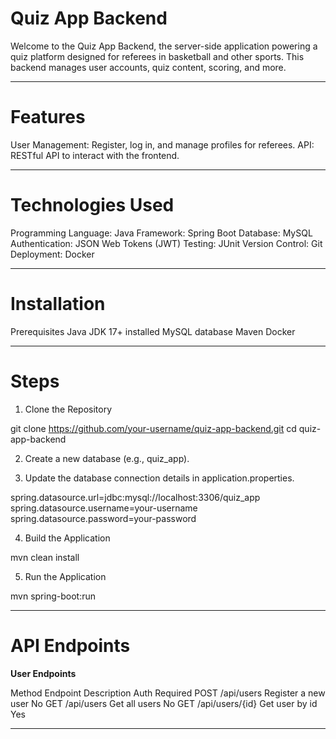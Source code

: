 # Quiz App Backend

Welcome to the Quiz App Backend, the server-side application powering a quiz platform designed for referees in basketball and other sports. This backend manages user accounts, quiz content, scoring, and more.

---

# Features

User Management: Register, log in, and manage profiles for referees.
API: RESTful API to interact with the frontend.

---

# Technologies Used

Programming Language: Java 
Framework: Spring Boot
Database: MySQL 
Authentication: JSON Web Tokens (JWT)
Testing: JUnit 
Version Control: Git
Deployment: Docker 

---

# Installation

Prerequisites
Java JDK 17+ installed
MySQL database
Maven
Docker

---

# Steps

1. Clone the Repository

git clone https://github.com/your-username/quiz-app-backend.git
cd quiz-app-backend

2. Create a new database (e.g., quiz_app).

3. Update the database connection details in application.properties.

spring.datasource.url=jdbc:mysql://localhost:3306/quiz_app
spring.datasource.username=your-username
spring.datasource.password=your-password

4. Build the Application

mvn clean install

5. Run the Application

mvn spring-boot:run

---

# API Endpoints

**User Endpoints**

Method	 Endpoint	        Description	               Auth Required
POST	 /api/users     	Register a new user	       No
GET  	 /api/users     	Get all users   	       No
GET	     /api/users/{id}	Get user by id             Yes

---

